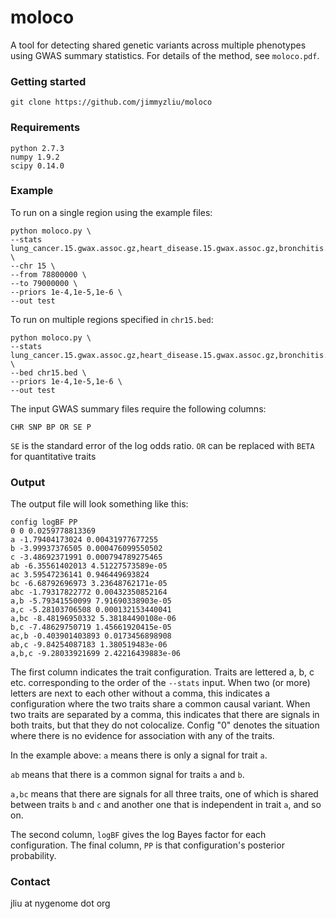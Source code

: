 # moloco
A tool for detecting shared genetic variants across multiple phenotypes using GWAS summary statistics. For details of the method, see ```moloco.pdf```.

### Getting started
```
git clone https://github.com/jimmyzliu/moloco
```
### Requirements
```
python 2.7.3
numpy 1.9.2
scipy 0.14.0
```

### Example
To run on a single region using the example files:
```
python moloco.py \
--stats lung_cancer.15.gwax.assoc.gz,heart_disease.15.gwax.assoc.gz,bronchitis.15.gwax.assoc.gz \
--chr 15 \
--from 78800000 \
--to 79000000 \
--priors 1e-4,1e-5,1e-6 \
--out test
```

To run on multiple regions specified in ```chr15.bed```:
```
python moloco.py \
--stats lung_cancer.15.gwax.assoc.gz,heart_disease.15.gwax.assoc.gz,bronchitis.15.gwax.assoc.gz \
--bed chr15.bed \
--priors 1e-4,1e-5,1e-6 \
--out test
```

The input GWAS summary files require the following columns:
```
CHR SNP BP OR SE P
```

```SE``` is the standard error of the log odds ratio. ```OR``` can be replaced with ```BETA``` for quantitative traits

### Output
The output file will look something like this:
```
config logBF PP
0 0 0.0259778813369
a -1.79404173024 0.00431977677255
b -3.99937376505 0.000476099550502
c -3.48692371991 0.000794789275465
ab -6.35561402013 4.51227573589e-05
ac 3.59547236141 0.946449693824
bc -6.68792696973 3.23648762171e-05
abc -1.79317822772 0.00432350852164
a,b -5.79341550099 7.91690338903e-05
a,c -5.28103706508 0.000132153440041
a,bc -8.48196950332 5.38184490108e-06
b,c -7.48629750719 1.45661920415e-05
ac,b -0.403901403893 0.0173456898908
ab,c -9.84254087183 1.380519483e-06
a,b,c -9.28033921699 2.42216439883e-06
```

The first column indicates the trait configuration. Traits are lettered a, b, c etc. corresponding to the order of the ```--stats``` input. When two (or more) letters are next to each other without a comma, this indicates a configuration where the two traits share a common causal variant. When two traits are separated by a comma, this indicates that there are signals in both traits, but that they do not colocalize. Config "0" denotes the situation where there is no evidence for association with any of the traits.

In the example above: ```a``` means there is only a signal for trait ```a```.

```ab``` means that there is a common signal for traits ```a``` and ```b```.

```a,bc``` means that there are signals for all three traits, one of which is shared between traits ```b``` and ```c``` and another one that is independent in trait ```a```, and so on.

The second column, ```logBF``` gives the log Bayes factor for each configuration. The final column, ```PP``` is that configuration's posterior probability.

### Contact
jliu at nygenome dot org
